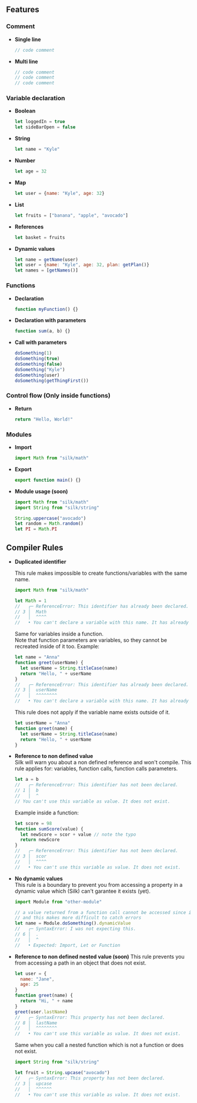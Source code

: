 ## Features

### Comment
- **Single line**
    ```js
    // code comment
    ```
- **Multi line**
    ```js
    // code comment
    // code comment
    // code comment
    ```

### Variable declaration
- **Boolean**
    ```js
    let loggedIn = true
    let sideBarOpen = false
    ```
- **String**
    ```js
    let name = "Kyle"
    ```
- **Number**
    ```js
    let age = 32
    ```
- **Map**
    ```js
    let user = {name: "Kyle", age: 32}
    ```
- **List**
    ```js
    let fruits = ["banana", "apple", "avocado"]
    ```
- **References**
    ```js
    let basket = fruits
    ```
- **Dynamic values**
    ```js
    let name = getName(user)
    let user = {name: "Kyle", age: 32, plan: getPlan()}
    let names = [getNames()]
    ```

### Functions
- **Declaration**
  ```js
  function myFunction() {}
  ```

- **Declaration with parameters**
  ```js
  function sum(a, b) {}
  ```

- **Call with parameters**
  ```js
  doSomething(1)
  doSomething(true)
  doSomething(false)
  doSomething("Kyle")
  doSomething(user)
  doSomething(getThingFirst())
  ```

### Control flow (Only inside functions)
- **Return**
  ```js
  return "Hello, World!"
  ```

### Modules
- **Import**
  ```js
  import Math from "silk/math"
  ```
- **Export**
  ```js
  export function main() {}
  ```
- **Module usage (soon)**
  ```js
  import Math from "silk/math"
  import String from "silk/string"

  String.uppercase("avocado")
  let random = Math.random()
  let PI = Math.PI
  ```

## Compiler Rules
- **Duplicated identifier**

  This rule makes impossible to create functions/variables with the same name.  
  ```js
  import Math from "silk/math"

  let Math = 1
  //   ╭─ ReferenceError: This identifier has already been declared.
  // 3 │  Math
  //   │  ^^^^
  //   • You can't declare a variable with this name. It has already been declared.
  ```
  Same for variables inside a function.  
  Note that function parameters are variables, so they cannot be recreated inside of it too. Example:
  ```js
  let name = "Anna"
  function greet(userName) {
    let userName = String.titleCase(name)
    return "Hello, " + userName
  }
  //   ╭─ ReferenceError: This identifier has already been declared.
  // 3 │  userName
  //   │  ^^^^^^^^
  //   • You can't declare a variable with this name. It has already been declared.
  ```
  This rule does not apply if the variable name exists outside of it.  
  ```js
  let userName = "Anna"
  function greet(name) {
    let userName = String.titleCase(name)
    return "Hello, " + userName
  }
  ```
- **Reference to non defined value**  
  Silk will warn you about a non defined reference and won't compile. This rule applies for: variables, function calls, function calls parameters.
  ```js
  let a = b
  //   ╭─ ReferenceError: This identifier has not been declared.
  // 1 │  b
  //   │  ^
  // You can't use this variable as value. It does not exist.
  ```
  Example inside a function:
  ```js
  let score = 98
  function sumScore(value) {
    let newScore = scor + value // note the typo
    return newScore
  }
  //   ╭─ ReferenceError: This identifier has not been declared.
  // 3 │  scor
  //   │  ^^^^
  //   • You can't use this variable as value. It does not exist.
  ```
- **No dynamic values**  
  This rule is a boundary to prevent you from accessing a property in a dynamic value which (Silk) can't garantee it exists (yet).
  ```js
  import Module from "other-module"

  // a value returned from a function call cannot be accessed since its dynamic
  // and this makes more difficult to catch errors
  let name = Module.doSomething().dynamicValue
  //   ╭─ SyntaxError: I was not expecting this.
  // 6 │  .
  //   │  ^
  //   • Expected: Import, Let or Function
  ```
- **Reference to non defined nested value (soon)**
  This rule prevents you from accessing a path in an object that does not exist.  
  ```js
  let user = {
    name: "Jane",
    age: 25
  }
  function greet(name) {
    return "Hi, " + name
  }
  greet(user.lastName)
  //   ╭─ SyntaxError: This property has not been declared.
  // 8 │  lastName
  //   │  ^^^^^^^^
  //   • You can't use this variable as value. It does not exist.
  ```
  Same when you call a nested function which is not a function or does not exist.  
  ```js
  import String from "silk/string"

  let fruit = String.upcase("avocado")
  //   ╭─ SyntaxError: This property has not been declared.
  // 3 │  upcase
  //   │  ^^^^^^
  //   • You can't use this variable as value. It does not exist.
  ```
